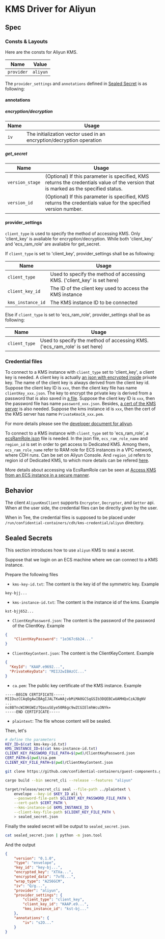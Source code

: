 # KMS Driver for Aliyun

## Spec

### Consts & Layouts

Here are the consts for Aliyun KMS.

| Name               | Value       |
| ------------------ | ----------- |
| `provider`       	 | `aliyun`       |

The `provider_settings` and `annotations` defined in [Sealed Secret](../SEALED_SECRET.md#format) is as following:

#### annotations

##### encryption/decryption

| Name               | Usage                                                                |
| ------------------ | -------------------------------------------------------------------- |
| `iv`       	     | The initialization vector used in an encryption/decryption operation |

##### get_secret

| Name               | Usage                                                                |
| ------------------ | -------------------------------------------------------------------- |
| `version_stage`    | (Optional) If this parameter is specified, KMS returns the credentials value of the version that is marked as the specified status. |
| `version_id`       | (Optional) If this parameter is specified, KMS returns the credentials value for the specified version number. |

#### provider_settings

`client_type` is used to specify the method of accessing KMS. Only 'client_key' is avaliable for encryption/decryption. While both 'client_key' and 'ecs_ram_role' are avaliable for get_secret.

If `client_type` is set to 'client_key', provider_settings shall be as following:

| Name               | Usage                                                                |
| ------------------ | -------------------------------------------------------------------- |
| `client_type`      | Used to specify the method of accessing KMS. ('client_key' is set here) |
| `client_key_id`    | The ID of the client key used to access the KMS instance             |
| `kms_instance_id`  | The KMS instance ID to be connected                                  |

Else if `client_type` is set to 'ecs_ram_role', provider_settings shall be as following:

| Name               | Usage                                                                |
| ------------------ | -------------------------------------------------------------------- |
| `client_type`      | Used to specify the method of accessing KMS. ('ecs_ram_role' is set here) |

### Credential files

To connect to a KMS instance with `client_type` set to 'client_key', a client key is needed. A client key is actually
[an json with encrypted inside](../../kms/src/plugins/aliyun/client/client_key_client/example_credential/clientKey_KAAP.f4c8____.json)
private key. The name of the client key is always derived from the client key id. Suppose the
client key ID is `xxx`, then the client key file has name `clientKey_xxx.json`. The key to encrypt
the private key is derived from a password that is also saved in [a file](../../kms/src/plugins/aliyun/client/client_key_client/example_credential/password_KAAP.f4c8____.json).
Suppose the client key ID is `xxx`, then the password file has name `password_xxx.json`.
Besides, [a cert of the KMS server](../../kms/src/plugins/aliyun/client/client_key_client/example_credential/PrivateKmsCA_kst-shh64702cf2jvc_____.pem)
is also needed. Suppose the kms instance id is `xxx`, then the cert of the KMS server has name `PrivateKmsCA_xxx.pem`.

For more details please see the [developer document for aliyun](https://www.alibabacloud.com/help/en/key-management-service/latest/api-overview).

To connect to a KMS instance with `client_type` set to 'ecs_ram_role', a [ecsRamRole.json](../../kms/src/plugins/aliyun/client/ecs_ram_role_client/example_credential/ecsRamRole.json) file is needed.
In the json file, `ecs_ram_role_name` and `region_id` is set in order to get access to Dedicated KMS.
Among them，`ecs_ram_role_name` refer to RAM role for ECS instances in a VPC network, where CDH runs. Can be set on Aliyun Console.
And `region_id` refers to region id of Dedicated KMS, to which more details can be refered [here](https://www.alibabacloud.com/help/en/kms/product-overview/supported-regions).

More details about accessing via EcsRamRole can be seen at [Access KMS from an ECS instance in a secure manner](https://www.alibabacloud.com/help/en/kms/use-cases/access-kms-from-an-ecs-instance-in-a-secure-manner).

## Behavior

The client `AliyunKmsClient` supports `Encrypter`, `Decrypter`, and `Getter` api. When at the
user side, the credential files can be directly given by the user.

When in Tee, the credential files is supposed to be placed under `/run/confidential-containers/cdh/kms-credential/aliyun` directory.

## Sealed Secrets

This section introduces how to use `aliyun` KMS to seal a secret.

Suppose that we login on an ECS machine where we can connect to a KMS instance.

Prepare the following files
- `kms-key-id.txt`: The content is the key id of the symmetric key. Example
```
key-bjj...
```
- `kms-instance-id.txt`: The content is the instance id of the kms. Example
```
kst-bjj652...
```
- `ClientKeyPassword.json`: The content is the password of the password of the ClientKey. Example
```json
{
    "ClientKeyPassword": "1e367c6b24..."
}
```
- `ClientKeyContent.json`: The content is the ClientKeyContent. Example
```json
{
  "KeyId": "KAAP.e9692...",
  "PrivateKeyData": "MIIJ2wIBAzCC..."
}
```
- `ca.pem`: The public key certificate of the KMS instance. Example
```
-----BEGIN CERTIFICATE-----
MIIDuzCCAqOgAwIBAgIJALTKwWAjvbMiMA0GCSqGSIb3DQEBCwUAMHQxCzAJBgNV
...
nc8BTncWI0KGWIzTQasuSEye50R6gc9wZCGIElmhWcu3NYk=
-----END CERTIFICATE-----
```
- `plaintext`: The file whose content will be sealed.

Then, let's 
```bash
# define the parameters
KEY_ID=$(cat kms-key-id.txt)
KMS_INSTANCE_ID=$(cat kms-instance-id.txt)
CLIENT_KEY_PASSWORD_FILE_PATH=$(pwd)/ClientKeyPassword.json
CERT_PATH=$(pwd)/ca.pem
CLIENT_KEY_FILE_PATH=$(pwd)/ClientKeyContent.json

git clone https://github.com/confidential-containers/guest-components.git && cd guest-components

cargo build --bin secret_cli --release --features "aliyun"

target/release/secret_cli seal --file-path ../plaintext \
    envelope --key-id $KEY_ID ali \
    --password-file-path $CLIENT_KEY_PASSWORD_FILE_PATH \
    --cert-path $CERT_PATH \
    --kms-instance-id $KMS_INSTANCE_ID \
    --client-key-file-path $CLIENT_KEY_FILE_PATH \
    > sealed_secret.json
```

Finally the sealed secret will be output to `sealed_secret.json`.

```bash
cat sealed_secret.json | python -m json.tool
```

And the output
```json
{
    "version": "0.1.0",
    "type": "envelope",
    "key_id": "key-bj...",
    "encrypted_key": "XTXa...",
    "encrypted_data": "7vfE...",
    "wrap_type": "A256GCM",
    "iv": "Q/g...",
    "provider": "aliyun",
    "provider_settings": {
        "client_type": "client_key",
        "client_key_id": "KAAP.e9...",
        "kms_instance_id": "kst-bj..."
    },
    "annotations": {
        "iv": "s2O..."
    }
}
```
